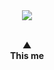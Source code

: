 <div align="center">
  <img src="https://media.tenor.com/RYGLfSXNIRIAAAAi/frieren.gif">
</div>
<p align="center">
  <b></b><br>
  <b>▲</b><br>
  <b>This me</b><br>
</p>
